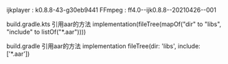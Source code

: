 ijkplayer    : k0.8.8-43-g30eb9441
FFmpeg       : ff4.0--ijk0.8.8--20210426--001



build.gradle.kts 引用aar的方法
    implementation(fileTree(mapOf("dir" to "libs", "include" to listOf("*.aar"))))

build.gradle 引用aar的方法
    implementation fileTree(dir: 'libs', include: ['*.aar'])

